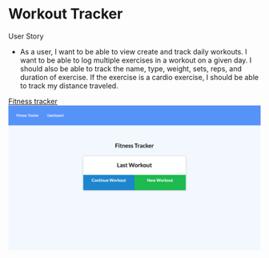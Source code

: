 # Workout Tracker

User Story
* As a user, I want to be able to view create and track daily workouts. I want to be able to log multiple exercises in a workout on a given day. I should also be able to track the name, type, weight, sets, reps, and duration of exercise. If the exercise is a cardio exercise, I should be able to track my distance traveled.


[Fitness tracker](https://agile-retreat-87605.herokuapp.com/)
![Getting Started](./img/fitrack.png)